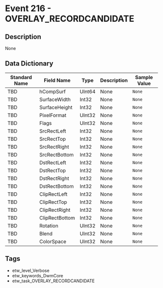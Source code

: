 # Event 216 - OVERLAY_RECORDCANDIDATE

## Description
None

## Data Dictionary
|Standard Name|Field Name|Type|Description|Sample Value|
|---|---|---|---|---|
|TBD|hCompSurf|UInt64|None|`None`|
|TBD|SurfaceWidth|Int32|None|`None`|
|TBD|SurfaceHeight|Int32|None|`None`|
|TBD|PixelFormat|UInt32|None|`None`|
|TBD|Flags|UInt32|None|`None`|
|TBD|SrcRectLeft|Int32|None|`None`|
|TBD|SrcRectTop|Int32|None|`None`|
|TBD|SrcRectRight|Int32|None|`None`|
|TBD|SrcRectBottom|Int32|None|`None`|
|TBD|DstRectLeft|Int32|None|`None`|
|TBD|DstRectTop|Int32|None|`None`|
|TBD|DstRectRight|Int32|None|`None`|
|TBD|DstRectBottom|Int32|None|`None`|
|TBD|ClipRectLeft|Int32|None|`None`|
|TBD|ClipRectTop|Int32|None|`None`|
|TBD|ClipRectRight|Int32|None|`None`|
|TBD|ClipRectBottom|Int32|None|`None`|
|TBD|Rotation|UInt32|None|`None`|
|TBD|Blend|UInt32|None|`None`|
|TBD|ColorSpace|UInt32|None|`None`|

## Tags
* etw_level_Verbose
* etw_keywords_DwmCore
* etw_task_OVERLAY_RECORDCANDIDATE